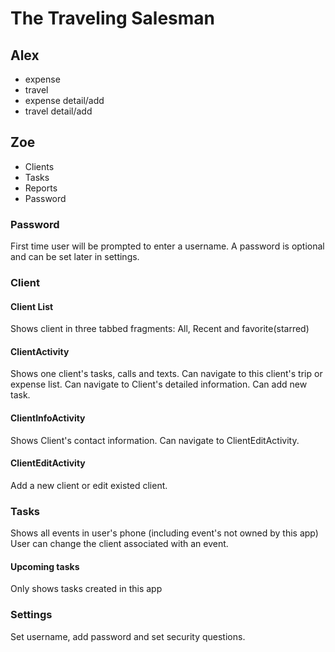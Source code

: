 # The Traveling Salesman
## Alex
* expense
* travel
* expense detail/add
* travel detail/add


## Zoe
* Clients
* Tasks
* Reports
* Password

### Password
First time user will be prompted to enter a username. A password is optional and can be set later
in settings.

### Client
#### Client List
Shows client in three tabbed fragments: All, Recent and favorite(starred)
#### ClientActivity
Shows one client's tasks, calls and texts. Can navigate to this client's trip or expense list.
Can navigate to Client's detailed information. Can add new task.
#### ClientInfoActivity
Shows Client's contact information. Can navigate to ClientEditActivity.
#### ClientEditActivity
Add a new client or edit existed client.
### Tasks
Shows all events in user's phone (including event's not owned by this app)
User can change the client associated with an event.
#### Upcoming tasks
Only shows tasks created in this app
### Settings
Set username, add password and set security questions.


